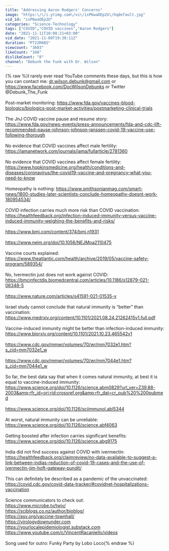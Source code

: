 ```yaml
---
title: "Addressing Aaron Rodgers' Concerns"
image: "https:\/\/i.ytimg.com\/vi\/isP6waOEp2U\/hqdefault.jpg"
vid_id: "isP6waOEp2U"
categories: "Science-Technology"
tags: ["COVID","COVID vaccines","Aaron Rodgers"]
date: "2021-11-11T10:08:21+03:00"
vid_date: "2021-11-09T19:30:11Z"
duration: "PT22M48S"
viewcount: "3603"
likeCount: "348"
dislikeCount: "8"
channel: "Debunk the Funk with Dr. Wilson"
---
```

{% raw %}I rarely ever read YouTube comments these days, but this is how you can contact me: dr.wilson.debunk@gmail.com or <a rel="nofollow" target="blank" href="https://www.facebook.com/DocWilsonDebunks">https://www.facebook.com/DocWilsonDebunks</a> or Twitter @Debunk_The_Funk<br /><br />Post-market monitoring: <a rel="nofollow" target="blank" href="https://www.fda.gov/vaccines-blood-biologics/biologics-post-market-activities/postmarketing-clinical-trials">https://www.fda.gov/vaccines-blood-biologics/biologics-post-market-activities/postmarketing-clinical-trials</a><br /><br />The JnJ COVID vaccine pause and resume story: <a rel="nofollow" target="blank" href="https://www.fda.gov/news-events/press-announcements/fda-and-cdc-lift-recommended-pause-johnson-johnson-janssen-covid-19-vaccine-use-following-thorough">https://www.fda.gov/news-events/press-announcements/fda-and-cdc-lift-recommended-pause-johnson-johnson-janssen-covid-19-vaccine-use-following-thorough</a><br /><br />No evidence that COVID vaccines affect male fertility: <a rel="nofollow" target="blank" href="https://jamanetwork.com/journals/jama/fullarticle/2781360">https://jamanetwork.com/journals/jama/fullarticle/2781360</a><br /><br />No evidence that COVID vaccines affect female fertility: <a rel="nofollow" target="blank" href="https://www.hopkinsmedicine.org/health/conditions-and-diseases/coronavirus/the-covid19-vaccine-and-pregnancy-what-you-need-to-know">https://www.hopkinsmedicine.org/health/conditions-and-diseases/coronavirus/the-covid19-vaccine-and-pregnancy-what-you-need-to-know</a><br /><br />Homeopathy is nothing: <a rel="nofollow" target="blank" href="https://www.smithsonianmag.com/smart-news/1800-studies-later-scientists-conclude-homeopathy-doesnt-work-180954534/">https://www.smithsonianmag.com/smart-news/1800-studies-later-scientists-conclude-homeopathy-doesnt-work-180954534/</a><br /><br />COVID infection carries much more risk than COVID vaccination: <a rel="nofollow" target="blank" href="https://healthfeedback.org/infection-induced-immunity-versus-vaccine-induced-immunity-weighing-the-benefits-and-risks/">https://healthfeedback.org/infection-induced-immunity-versus-vaccine-induced-immunity-weighing-the-benefits-and-risks/</a><br /><br /><a rel="nofollow" target="blank" href="https://www.bmj.com/content/374/bmj.n1931">https://www.bmj.com/content/374/bmj.n1931</a><br /><br /><a rel="nofollow" target="blank" href="https://www.nejm.org/doi/10.1056/NEJMoa2110475">https://www.nejm.org/doi/10.1056/NEJMoa2110475</a><br /><br />Vaccine courts explained: <a rel="nofollow" target="blank" href="https://www.theatlantic.com/health/archive/2019/05/vaccine-safety-program/589354/">https://www.theatlantic.com/health/archive/2019/05/vaccine-safety-program/589354/</a><br /><br />No, Ivermectin just does not work against COVID: <a rel="nofollow" target="blank" href="https://bmcinfectdis.biomedcentral.com/articles/10.1186/s12879-021-06348-5">https://bmcinfectdis.biomedcentral.com/articles/10.1186/s12879-021-06348-5</a><br /><br /><a rel="nofollow" target="blank" href="https://www.nature.com/articles/s41591-021-01535-y">https://www.nature.com/articles/s41591-021-01535-y</a><br /><br />Israel study cannot conclude that natural immunity is “better” than vaccination: <a rel="nofollow" target="blank" href="https://www.medrxiv.org/content/10.1101/2021.08.24.21262415v1.full.pdf">https://www.medrxiv.org/content/10.1101/2021.08.24.21262415v1.full.pdf</a><br /><br />Vaccine-induced immunity might be better than infection-induced immunity: <a rel="nofollow" target="blank" href="https://www.biorxiv.org/content/10.1101/2021.10.23.465542v1">https://www.biorxiv.org/content/10.1101/2021.10.23.465542v1</a><br /><br /><a rel="nofollow" target="blank" href="https://www.cdc.gov/mmwr/volumes/70/wr/mm7032e1.htm?s_cid=mm7032e1_w">https://www.cdc.gov/mmwr/volumes/70/wr/mm7032e1.htm?s_cid=mm7032e1_w</a><br /><br /><a rel="nofollow" target="blank" href="https://www.cdc.gov/mmwr/volumes/70/wr/mm7044e1.htm?s_cid=mm7044e1_w">https://www.cdc.gov/mmwr/volumes/70/wr/mm7044e1.htm?s_cid=mm7044e1_w</a><br /><br />So far, the best data say that when it comes natural immunity, at best it is equal to vaccine-induced immunity: <a rel="nofollow" target="blank" href="https://www.science.org/doi/10.1126/science.abm0829?url_ver=Z39.88-2003&amp;rfr_id=ori:rid:crossref.org&amp;rfr_dat=cr_pub%20%200pubmed">https://www.science.org/doi/10.1126/science.abm0829?url_ver=Z39.88-2003&amp;rfr_id=ori:rid:crossref.org&amp;rfr_dat=cr_pub%20%200pubmed</a><br /><br /><a rel="nofollow" target="blank" href="https://www.science.org/doi/10.1126/sciimmunol.abl5344">https://www.science.org/doi/10.1126/sciimmunol.abl5344</a><br /><br />At worst, natural immunity can be unreliable: <a rel="nofollow" target="blank" href="https://www.science.org/doi/10.1126/science.abf4063">https://www.science.org/doi/10.1126/science.abf4063</a><br /><br />Getting boosted after infection carries significant benefits: <a rel="nofollow" target="blank" href="https://www.science.org/doi/10.1126/science.abg9175">https://www.science.org/doi/10.1126/science.abg9175</a><br /><br />India did not find success against COVID with ivermectin: <a rel="nofollow" target="blank" href="https://healthfeedback.org/claimreview/no-data-available-to-suggest-a-link-between-indias-reduction-of-covid-19-cases-and-the-use-of-ivermectin-jim-hoft-gateway-pundit/">https://healthfeedback.org/claimreview/no-data-available-to-suggest-a-link-between-indias-reduction-of-covid-19-cases-and-the-use-of-ivermectin-jim-hoft-gateway-pundit/</a><br /><br />This can definitely be described as a pandemic of the unvaccinated: <a rel="nofollow" target="blank" href="https://covid.cdc.gov/covid-data-tracker/#covidnet-hospitalizations-vaccination">https://covid.cdc.gov/covid-data-tracker/#covidnet-hospitalizations-vaccination</a><br /><br />Science communicators to check out:<br /><a rel="nofollow" target="blank" href="https://www.microbe.tv/twiv/">https://www.microbe.tv/twiv/</a><br /><a rel="nofollow" target="blank" href="https://sciblogs.co.nz/author/bioblog/">https://sciblogs.co.nz/author/bioblog/</a><br /><a rel="nofollow" target="blank" href="https://asv.org/vaccine-townhall/">https://asv.org/vaccine-townhall/</a><br /><a rel="nofollow" target="blank" href="https://virologydownunder.com">https://virologydownunder.com</a><br /><a rel="nofollow" target="blank" href="https://yourlocalepidemiologist.substack.com">https://yourlocalepidemiologist.substack.com</a><br /><a rel="nofollow" target="blank" href="https://www.youtube.com/c/VincentRacaniello/videos">https://www.youtube.com/c/VincentRacaniello/videos</a><br /><br />Song used for outro: Funky Party by Lobo Loco{% endraw %}

